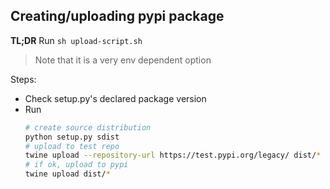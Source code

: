 ## Creating/uploading pypi package

**TL;DR** Run `sh upload-script.sh`

> Note that it is a very env dependent option

Steps:
- Check setup.py's declared package version
- Run
    ```bash
    # create source distribution
    python setup.py sdist
    # upload to test repo
    twine upload --repository-url https://test.pypi.org/legacy/ dist/*
    # if ok, upload to pypi
    twine upload dist/*
    ```